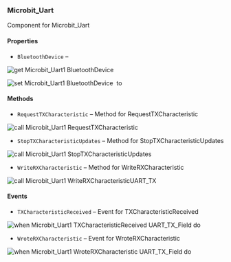 ### Microbit_Uart

Component for Microbit_Uart

#### Properties

+ <a name="BluetoothDevice"></a>`BluetoothDevice` – 


![get Microbit_Uart1 BluetoothDevice ](blocks/Microbit_Uart.BluetoothDevice_getter.svg)


![set Microbit_Uart1 BluetoothDevice  to](blocks/Microbit_Uart.BluetoothDevice_setter.svg)

#### Methods

+ <a name="RequestTXCharacteristic"></a>`RequestTXCharacteristic` – Method for RequestTXCharacteristic

![call Microbit_Uart1 RequestTXCharacteristic](blocks/Microbit_Uart.RequestTXCharacteristic.svg)

+ <a name="StopTXCharacteristicUpdates"></a>`StopTXCharacteristicUpdates` – Method for StopTXCharacteristicUpdates

![call Microbit_Uart1 StopTXCharacteristicUpdates](blocks/Microbit_Uart.StopTXCharacteristicUpdates.svg)

+ <a name="WriteRXCharacteristic"></a>`WriteRXCharacteristic` – Method for WriteRXCharacteristic

![call Microbit_Uart1 WriteRXCharacteristicUART_TX](blocks/Microbit_Uart.WriteRXCharacteristic.svg)

#### Events

+ <a name="TXCharacteristicReceived"></a>`TXCharacteristicReceived` – Event for TXCharacteristicReceived

![when Microbit_Uart1 TXCharacteristicReceived UART_TX_Field do](blocks/Microbit_Uart.TXCharacteristicReceived.svg)

+ <a name="WroteRXCharacteristic"></a>`WroteRXCharacteristic` – Event for WroteRXCharacteristic

![when Microbit_Uart1 WroteRXCharacteristic UART_TX_Field do](blocks/Microbit_Uart.WroteRXCharacteristic.svg)


